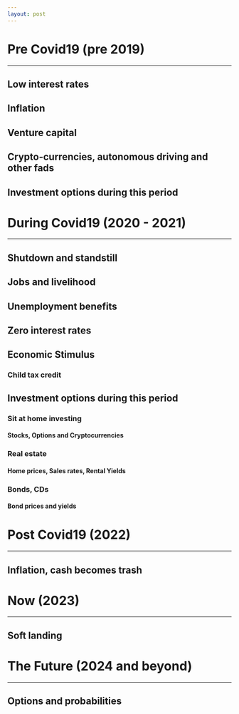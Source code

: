```yaml
---
layout: post
---
```


# Pre Covid19 (pre 2019)
---
## Low interest rates
## Inflation
## Venture capital
## Crypto-currencies, autonomous driving and other fads
## Investment options during this period

# During Covid19 (2020 - 2021)
---
## Shutdown and standstill
## Jobs and livelihood
## Unemployment benefits
## Zero interest rates
## Economic Stimulus
### Child tax credit
## Investment options during this period
### Sit at home investing
#### Stocks, Options and Cryptocurrencies
### Real estate
#### Home prices, Sales rates, Rental Yields
### Bonds, CDs
#### Bond prices and yields
 
# Post Covid19 (2022)
---
## Inflation, cash becomes trash

# Now (2023)
---
## Soft landing

# The Future (2024 and beyond)
---
## Options and probabilities 
